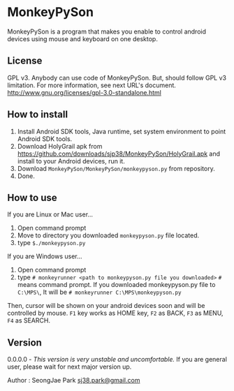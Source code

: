 MonkeyPySon
===========

MonkeyPySon is a program that makes you enable to control android devices using mouse and keyboard on one desktop.

License
-------
GPL v3.
Anybody can use code of MonkeyPySon. But, should follow GPL v3 limitation.
For more information, see next URL's document.
http://www.gnu.org/licenses/gpl-3.0-standalone.html

How to install
--------------
1. Install Android SDK tools, Java runtime, set system environment to point Android SDK tools.
2. Download HolyGrail apk from https://github.com/downloads/sjp38/MonkeyPySon/HolyGrail.apk and install to your Android devices, run it.
3. Download `MonkeyPySon/MonkeyPySon/monkeypyson.py` from repository.
4. Done.

How to use
----------
If you are Linux or Mac user...

 1. Open command prompt
 2. Move to directory you downloaded `monkeypyson.py` file located.
 3. type `$./monkeypyson.py`
 
If you are Windows user...

 1. Open command prompt
 2. type `# monkeyrunner <path to monkeypyson.py file you downloaded>`
        `#` means command prompt. If you downloaded monkeypyson.py file to `C:\MPS\`, It will be `# monkeyrunner C:\MPS\monkeypyson.py`

Then, cursor will be shown on your android devices soon and will be controlled by mouse.
`F1` key works as HOME key, `F2` as BACK, `F3` as MENU, `F4` as SEARCH.


Version
-------
0.0.0.0 - 
*This version is very unstable and uncomfortable.*
If you are general user, please wait for next major version up.

Author : SeongJae Park <sj38.park@gmail.com>
